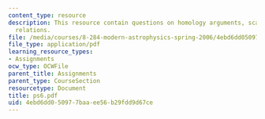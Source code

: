 ```yaml
---
content_type: resource
description: This resource contain questions on homology arguments, scaling homology
  relations.
file: /media/courses/8-284-modern-astrophysics-spring-2006/4ebd6dd050977baaee56b29fdd9d67ce_ps6.pdf
file_type: application/pdf
learning_resource_types:
- Assignments
ocw_type: OCWFile
parent_title: Assignments
parent_type: CourseSection
resourcetype: Document
title: ps6.pdf
uid: 4ebd6dd0-5097-7baa-ee56-b29fdd9d67ce
---
```


